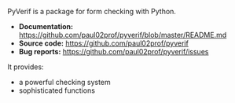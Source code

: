PyVerif is a  package for form checking with Python.


- **Documentation:** https://github.com/paul02prof/pyverif/blob/master/README.md
- **Source code:** https://github.com/paul02prof/pyverif
- **Bug reports:** https://github.com/paul02prof/pyverif/issues

It provides:

- a powerful checking system
- sophisticated  functions
